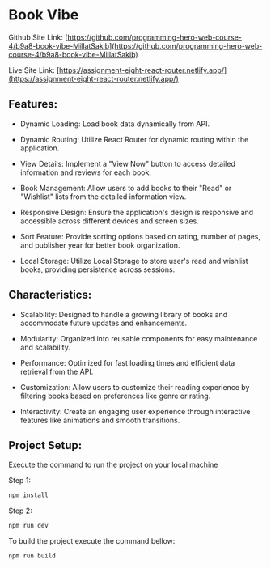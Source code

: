 # Book Vibe

Github Site Link: [https://github.com/programming-hero-web-course-4/b9a8-book-vibe-MillatSakib](https://github.com/programming-hero-web-course-4/b9a8-book-vibe-MillatSakib)

Live Site Link: [https://assignment-eight-react-router.netlify.app/](https://assignment-eight-react-router.netlify.app/)

## Features:

- Dynamic Loading: Load book data dynamically from API.
- Dynamic Routing: Utilize React Router for dynamic routing within the application.
- View Details: Implement a "View Now" button to access detailed information and reviews for each book.

- Book Management: Allow users to add books to their "Read" or "Wishlist" lists from the detailed information view.
- Responsive Design: Ensure the application's design is responsive and accessible across different devices and screen sizes.
- Sort Feature: Provide sorting options based on rating, number of pages, and publisher year for better book organization.
- Local Storage: Utilize Local Storage to store user's read and wishlist books, providing persistence across sessions.

## Characteristics:

- Scalability: Designed to handle a growing library of books and accommodate future updates and enhancements.

- Modularity: Organized into reusable components for easy maintenance and scalability.

- Performance: Optimized for fast loading times and efficient data retrieval from the API.

- Customization: Allow users to customize their reading experience by filtering books based on preferences like genre or rating.

- Interactivity: Create an engaging user experience through interactive features like animations and smooth transitions.

## Project Setup:

Execute the command to run the project on your local machine

Step 1:

```sh
npm install
```

Step 2:

```sh
npm run dev
```

To build the project execute the command bellow:

```sh
npm run build
```
